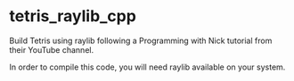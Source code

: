 # tetris_raylib_cpp
Build Tetris using raylib following a Programming with Nick tutorial from their YouTube channel.

In order to compile this code, you will need raylib available on your system.
